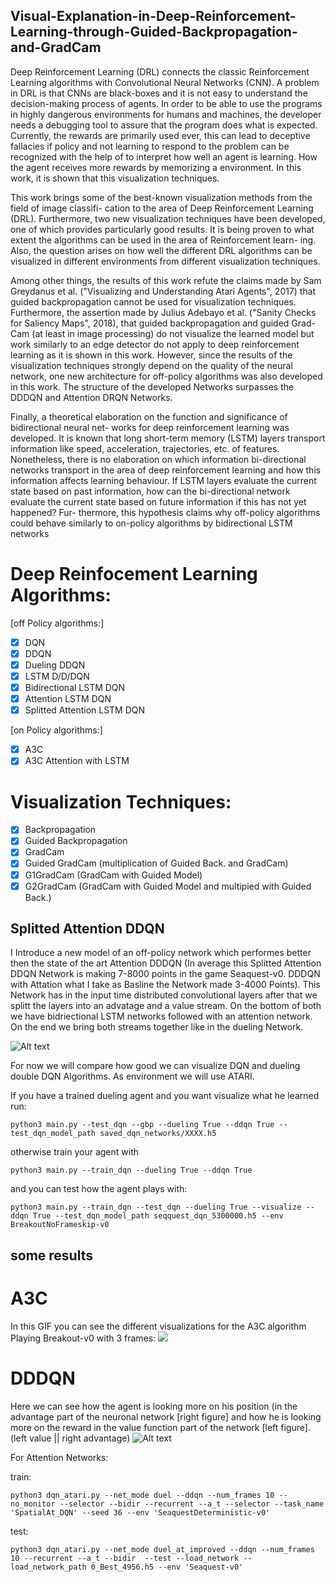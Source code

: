 ## Visual-Explanation-in-Deep-Reinforcement-Learning-through-Guided-Backpropagation-and-GradCam
Deep Reinforcement Learning (DRL) connects the classic Reinforcement Learning algorithms with Convolutional Neural Networks (CNN). A problem in DRL is that CNNs are black-boxes and it is not easy to understand the decision-making process of agents. In order to be able to use the programs in highly dangerous environments for humans and machines, the developer needs a debugging tool to assure that the program does what is expected. Currently, the rewards are primarily used ever, this can lead to deceptive fallacies if policy and not learning to respond to the problem can be recognized with the help of to interpret how well an agent is learning. How the agent receives more rewards by memorizing a environment. In this work, it is shown that this visualization techniques.

This work brings some of the best-known visualization methods from the field of image classifi-
cation to the area of Deep Reinforcement Learning (DRL). Furthermore, two new visualization
techniques have been developed, one of which provides particularly good results.
It is being proven to what extent the algorithms can be used in the area of Reinforcement learn-
ing. Also, the question arises on how well the different DRL algorithms can be visualized in
different environments from different visualization techniques.

Among other things, the results of this work refute the claims made by Sam Greydanus et
al. ("Visualizing and Understanding Atari Agents", 2017) that guided backpropagation cannot
be used for visualization techniques. Furthermore, the assertion made by Julius Adebayo et al.
("Sanity Checks for Saliency Maps", 2018), that guided backpropagation and guided Grad-Cam
(at least in image processing) do not visualize the learned model but work similarly to an edge
detector do not apply to deep reinforcement learning as it is shown in this work.
However, since the results of the visualization techniques strongly depend on the quality of the
neural network, one new architecture for off-policy algorithms was also developed in this work.
The structure of the developed Networks surpasses the DDDQN and Attention DRQN Networks.

Finally, a theoretical elaboration on the function and significance of bidirectional neural net-
works for deep reinforcement learning was developed. It is known that long short-term memory
(LSTM) layers transport information like speed, acceleration, trajectories, etc. of features.
Nonetheless, there is no elaboration on which information bi-directional networks transport in
the area of deep reinforcement learning and how this information affects learning behaviour. If
LSTM layers evaluate the current state based on past information, how can the bi-directional
network evaluate the current state based on future information if this has not yet happened? Fur-
thermore, this hypothesis claims why off-policy algorithms could behave similarly to on-policy
algorithms by bidirectional LSTM networks

# Deep Reinfocement Learning Algorithms:

[off Policy algorithms:]
- [X] DQN
- [x] DDQN
- [x] Dueling DDQN
- [X] LSTM D/D/DQN
- [X] Bidirectional LSTM DQN
- [X] Attention LSTM DQN
- [X] Splitted Attention LSTM DQN

[on Policy algorithms:]
- [X] A3C
- [X] A3C Attention with LSTM

# Visualization Techniques:

- [X] Backpropagation
- [x] Guided Backpropagation
- [X] GradCam
- [X] Guided GradCam (multiplication of Guided Back. and GradCam)
- [X] G1GradCam (GradCam with Guided Model)
- [X] G2GradCam (GradCam with Guided Model and multipied with Guided Back.)

## Splitted Attention DDQN
I Introduce a new model of an off-policy network which performes better then the state of the art Attention DDDQN (In average this Splitted Attention DDQN Network is making 7-8000 points in the game Seaquest-v0. DDDQN with Attation what I take as Basline the Network made 3-4000 Points). 
This Network has in the input time distributed convolutional layers after that we splitt the layers into an advatage and a value stream. On the bottom of both we have bidriectional LSTM networks followed with an attention network. On the end we bring both streams together like in the dueling Network.

![Alt text](splitted_attention_DDDQN/Master_Network/Attention-DQN_duel_visual_improved_02/model_plot.png)








For now we will compare how good we can visualize DQN and dueling double DQN Algorithms. As environment we will use ATARI.


If you have a trained dueling agent and you want visualize what he learned run:

```console
python3 main.py --test_dqn --gbp --dueling True --ddqn True --test_dqn_model_path saved_dqn_networks/XXXX.h5
```
otherwise train your agent with 

```console
python3 main.py --train_dqn --dueling True --ddqn True
```
and you can test how the agent plays with:

```console
python3 main.py --train_dqn --test_dqn --dueling True --visualize --ddqn True --test_dqn_model_path seqquest_dqn_5300000.h5 --env BreakoutNoFrameskip-v0
```


## some results

# A3C
In this GIF you can see the different visualizations for the A3C algorithm Playing Breakout-v0 with 3 frames:
![](A3C/a3c_vanila/movies/450_breakout.gif)

# DDDQN
Here we can see how the agent is looking more on his position (in the advantage part of the neuronal network [right figure] and how he is looking more on the reward in the value function part of the network [left figure].
(left value || right advantage)
![Alt text](pictures/4.png?raw=true "example with environment")


For Attention Networks:

train:
```console
python3 dqn_atari.py --net_mode duel --ddqn --num_frames 10 --no_monitor --selector --bidir --recurrent --a_t --selector --task_name 'SpatialAt_DQN' --seed 36 --env 'SeaquestDeterministic-v0'
```
test:
```console
python3 dqn_atari.py --net_mode duel_at_improved --ddqn --num_frames 10 --recurrent --a_t --bidir  --test --load_network --load_network_path 0_Best_4956.h5 --env 'Seaquest-v0' 
```

